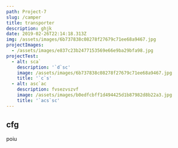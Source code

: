 ```yaml
---
path: Project-7
slug: /camper
title: transporter
description: ghjk
date: 2019-02-26T22:14:18.313Z
img: /assets/images/6b737838c08278f27679c71ee68a9467.jpg
projectImages:
  - /assets/images/e837c23b2477153569e66e9ba29bfa98.jpg
projectTest:
  - alt: sca`
    description: '`d`sc'
    image: /assets/images/6b737838c08278f27679c71ee68a9467.jpg
    title: '`c`s'
  - alt: asc`ac
    description: fvsezvszvf
    image: /assets/images/b0edfcbff1d494425d1b87982d8b22a3.jpg
    title: '`acs`sc'
---
```


## cfg

poiu
